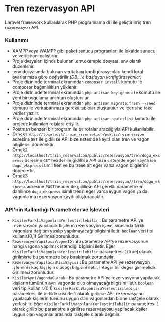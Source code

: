 <h1>Tren rezervasyon API</h1>
<p>Laravel framework kullanılarak PHP programlama dili ile geliştirilmiş tren rezervasyon API.</p>
<h3>Kullanımı</h2>
<ul>
<li>XAMPP veya WAMPP gibi paket sunucu programları ile lokalde sunucu ve veritabanı çalıştırılır.</li>
<li>Proje dosyaları içinde bulunan .env.example dosyası .env olarak düzenlenir.</li>
<li>.env dosyasında bulunan veritabanı konfigürasyonları kendi lokal ayarlarımıza göre değiştirilir.<i>(DB_ ile başlayan konfigürasyonlar)</i></li>
<li>Proje dizininde terminal ekranından <code>composer install</code> komutu ile composer bağımlılıkları yüklenir.</li>
<li>Proje dizininde terminal ekranından <code>php artisan key:generate</code> komutu ile yeni bir uygulama anahtarı oluşturulur.</li>
<li>Proje dizininde terminal ekranından <code>php artisan migrate:fresh --seed</code> komutu ile veritabanımıza gerekli tablolar oluşturulur ve içerisine fake veriler yazılır.</li>
<li>Proje dizininde terminal ekranından <code>php artisan route:list</code> komutu ile projede kullanılan rotalara erişilir.</li>
<li>Postman benzeri bir program ile bu rotalar aracılığıyla API kullanılabilir.</li>
<li>Örnek1 <code>http://localhost/train_reservation/public/rezervasyon</code> adresine <code>GET</code> ile gidilirse API bize sistemde kayıtlı olan tren ve vagon bilgilerini dönecektir.</li>
<li>Örnek2 <code>http://localhost/train_reservation/public/rezervasyon/tren/dogu_ekspress</code> adresine <code>GET</code> header ile gidilirse API bize sistemde eğer kayıtlı ise <code>dogu_ekspress</code> isimli tren ve bu trene ait eğer varsa vagon bilgilerini dönecektir.</li>
<li>Örnek3 <code>http://localhost/train_reservation/public/rezervasyon//tren/dogu_ekspress</code> adresine <code>POST</code> header ile gidilirse API gerekli parametreler dahilinde <code>dogu_ekspress</code> isimli trenin eğer varsa uygun vagon ya da vagonlarına rezervasyon kaydı oluşturacaktır.</li>
</ul>
<h3>API'nin Kullandığı Parametreler ve İşlevleri</h3>
<ul>
<li><code>KisilerFarkliVagonlaraYerlestirilebilir</code> : Bu parametre API'ye rezervasyon yapılacak kişilerin rezervasyon işlemi sırasında farklı vagonlara dağıtım yapılıp yapılmayacağı bilgisini iletir. <code>boolean</code> veri tipi kullanır.(0,1) Girilmesi zorunludur.</li>
<li><code>RezervasyonYapilacakVagonID</code> : Bu parametre API'ye rezervasyonun hangi vagona yapılmak istendiği bilgisini iletir. Eğer <code>KisilerFarkliVagonlaraYerlestirilebilir</code> parametresi <code>1</code>(true) olarak girilmişse bu parametre boş bırakılmak zorundadır.</li>
<li><code>RezervasyonYapilacakKisiSayisi</code> : Bu parametre API'ye rezervasyon işleminin kaç kişi için olacağı bilgisini iletir. Integer bir değer girilmelidir. Girilmesi zorunludur.</li>
<li><code>KisilerAyniVagondaOlacak</code> : Bu parametre API'ye rezervasyonu yapılacak kişilerin tümünün aynı vagonda olup olmayacağı bilgisini iletir. <code>boolean</code> veri tipi kullanır.(0,1) <code>KisilerFarkliVagonlaraYerlestirilebilir</code> parametresi ile birlikte ikisi de <code>1</code> olarak girilirse API, rezervasyonu yapılacak kişilerin tümünü uygun olan vagonlardan birine rastgele olarak yerleştirir. Eğer <code>KisilerFarkliVagonlaraYerlestirilebilir</code> parametresi <code>1</code> olarak girilip bu parametre <code>0</code> girilirse rezervasyonu yapılacak kişiler uygun olan vagonlar arasında rastgele olarak değıtılır.</li>
</ul>